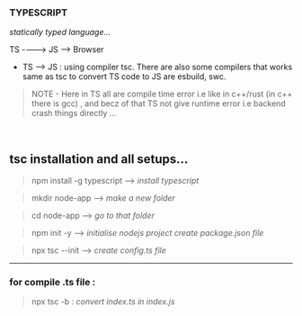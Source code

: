### TYPESCRIPT
*statically typed language...*

TS ---->  JS --> Browser

* TS --> JS  : using compiler tsc.  There are also some compilers that works same as tsc to convert TS code to JS are esbuild, swc.

>NOTE - Here in TS all are compile time error i.e like in c++/rust (in c++ there is gcc) , and becz of that TS not give runtime error i.e backend crash things directly ...

<br>


## tsc installation and all setups...

>npm install -g typescript   --> *install typescript*

> mkdir node-app  --> *make a new folder*

>cd node-app  --> *go to that folder*

>npm init -y    --> *initialise nodejs project create package.json file*

>npx tsc --init  --> *create config.ts file*



---

### for compile .ts file :
>npx tsc -b  : *convert index.ts in index.js*